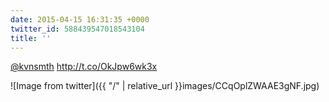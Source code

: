```yaml
---
date: 2015-04-15 16:31:35 +0000
twitter_id: 588439547018543104
title: ''
---
```


<!-- Tweet at https://twitter.com/statuses/588439261113819136 is either deleted or protected. -->

[@kvnsmth](https://twitter.com/kvnsmth) http://t.co/OkJpw6wk3x

![Image from twitter]({{ "/" | relative_url  }}images/CCqOplZWAAE3gNF.jpg)

